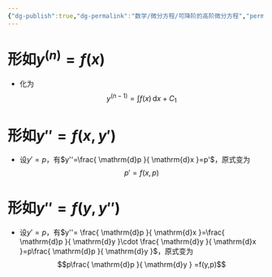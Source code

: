 ```yaml
---
{"dg-publish":true,"dg-permalink":"数学/微分方程/可降阶的高阶微分方程","permalink":"/数学/微分方程/可降阶的高阶微分方程/","dgHomeLink":true,"dgPassFrontmatter":false}
---
```



# 形如$y^{(n)}=f(x)$
- 化为$$
y^{(n-1)}=\int f(x) \, \mathrm{d}x +C_{1}
$$

# 形如$y''=f(x,y')$
- 设$y'=p$，有$y''=\frac{ \mathrm{d}p }{ \mathrm{d}x }=p'$，原式变为$$p'=f(x,p)$$

# 形如$y''=f(y,y'')$
- 设$y'=p$，有$y''= \frac{ \mathrm{d}p }{ \mathrm{d}x }=\frac{ \mathrm{d}p }{ \mathrm{d}y }\cdot \frac{ \mathrm{d}y }{ \mathrm{d}x }=p\frac{ \mathrm{d}p }{ \mathrm{d}y }$，原式变为$$p\frac{ \mathrm{d}p }{ \mathrm{d}y } =f(y,p)$$
